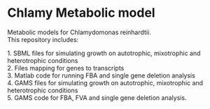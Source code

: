 # Chlamy Metabolic model
Metabolic models for Chlamydomonas reinhardtii.<br>
This repository includes:
<p>
1. SBML files for simulating growth on autotrophic, mixotrophic and heterotrophic conditions
<br>
2. Files mapping for genes to transcripts
<br>
3. Matlab code for running FBA and single gene deletion analysis
<br>
4. GAMS files for simulating growth on autotrophic, mixotrophic and heterotrophic conditions
<br>
5. GAMS code for FBA, FVA and single gene deletion analysis.
</p>
